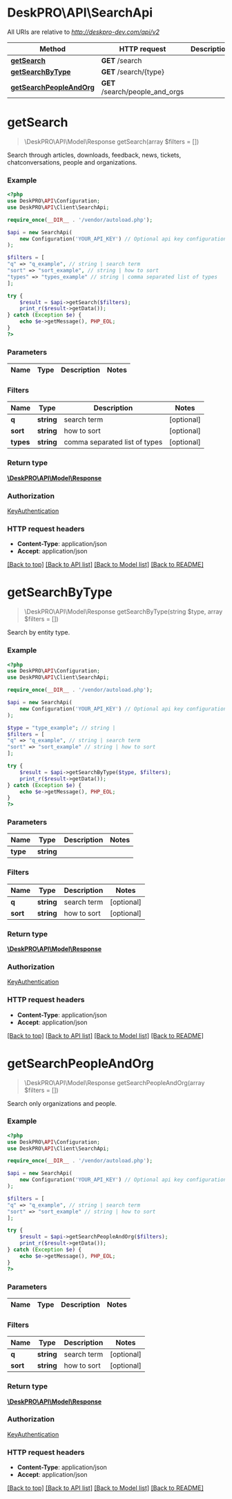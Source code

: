 # DeskPRO\API\SearchApi

All URIs are relative to *http://deskpro-dev.com/api/v2*

Method | HTTP request | Description
------------- | ------------- | -------------
[**getSearch**](SearchApi.md#getSearch) | **GET** /search | 
[**getSearchByType**](SearchApi.md#getSearchByType) | **GET** /search/{type} | 
[**getSearchPeopleAndOrg**](SearchApi.md#getSearchPeopleAndOrg) | **GET** /search/people_and_orgs | 


# **getSearch**
> \DeskPRO\API\Model\Response getSearch(array $filters = [])



Search through articles, downloads, feedback, news, tickets, chatconversations, people and organizations.

### Example
```php
<?php
use DeskPRO\API\Configuration;
use DeskPRO\API\Client\SearchApi;

require_once(__DIR__ . '/vendor/autoload.php');

$api = new SearchApi(
    new Configuration('YOUR_API_KEY') // Optional api key configuration
);

$filters = [
"q" => "q_example", // string | search term
"sort" => "sort_example", // string | how to sort
"types" => "types_example" // string | comma separated list of types
];

try {
    $result = $api->getSearch($filters);
    print_r($result->getData());
} catch (Exception $e) {
    echo $e->getMessage(), PHP_EOL;
}
?>
```

### Parameters


Name | Type | Description  | Notes
------------- | ------------- | ------------- | -------------

### Filters


Name | Type | Description  | Notes
------------- | ------------- | ------------- | -------------
 **q** | **string**| search term | [optional]
 **sort** | **string**| how to sort | [optional]
 **types** | **string**| comma separated list of types | [optional]

### Return type

[**\DeskPRO\API\Model\Response**](../Model/Response.md)

### Authorization

[KeyAuthentication](../../README.md#KeyAuthentication)

### HTTP request headers

 - **Content-Type**: application/json
 - **Accept**: application/json

[[Back to top]](#) [[Back to API list]](../../README.md#documentation-for-api-endpoints) [[Back to Model list]](../../README.md#documentation-for-models) [[Back to README]](../../README.md)

# **getSearchByType**
> \DeskPRO\API\Model\Response getSearchByType(string $type, array $filters = [])



Search by entity type.

### Example
```php
<?php
use DeskPRO\API\Configuration;
use DeskPRO\API\Client\SearchApi;

require_once(__DIR__ . '/vendor/autoload.php');

$api = new SearchApi(
    new Configuration('YOUR_API_KEY') // Optional api key configuration
);

$type = "type_example"; // string | 
$filters = [
"q" => "q_example", // string | search term
"sort" => "sort_example" // string | how to sort
];

try {
    $result = $api->getSearchByType($type, $filters);
    print_r($result->getData());
} catch (Exception $e) {
    echo $e->getMessage(), PHP_EOL;
}
?>
```

### Parameters


Name | Type | Description  | Notes
------------- | ------------- | ------------- | -------------
 **type** | **string**|  |

### Filters


Name | Type | Description  | Notes
------------- | ------------- | ------------- | -------------
 **q** | **string**| search term | [optional]
 **sort** | **string**| how to sort | [optional]

### Return type

[**\DeskPRO\API\Model\Response**](../Model/Response.md)

### Authorization

[KeyAuthentication](../../README.md#KeyAuthentication)

### HTTP request headers

 - **Content-Type**: application/json
 - **Accept**: application/json

[[Back to top]](#) [[Back to API list]](../../README.md#documentation-for-api-endpoints) [[Back to Model list]](../../README.md#documentation-for-models) [[Back to README]](../../README.md)

# **getSearchPeopleAndOrg**
> \DeskPRO\API\Model\Response getSearchPeopleAndOrg(array $filters = [])



Search only organizations and people.

### Example
```php
<?php
use DeskPRO\API\Configuration;
use DeskPRO\API\Client\SearchApi;

require_once(__DIR__ . '/vendor/autoload.php');

$api = new SearchApi(
    new Configuration('YOUR_API_KEY') // Optional api key configuration
);

$filters = [
"q" => "q_example", // string | search term
"sort" => "sort_example" // string | how to sort
];

try {
    $result = $api->getSearchPeopleAndOrg($filters);
    print_r($result->getData());
} catch (Exception $e) {
    echo $e->getMessage(), PHP_EOL;
}
?>
```

### Parameters


Name | Type | Description  | Notes
------------- | ------------- | ------------- | -------------

### Filters


Name | Type | Description  | Notes
------------- | ------------- | ------------- | -------------
 **q** | **string**| search term | [optional]
 **sort** | **string**| how to sort | [optional]

### Return type

[**\DeskPRO\API\Model\Response**](../Model/Response.md)

### Authorization

[KeyAuthentication](../../README.md#KeyAuthentication)

### HTTP request headers

 - **Content-Type**: application/json
 - **Accept**: application/json

[[Back to top]](#) [[Back to API list]](../../README.md#documentation-for-api-endpoints) [[Back to Model list]](../../README.md#documentation-for-models) [[Back to README]](../../README.md)

